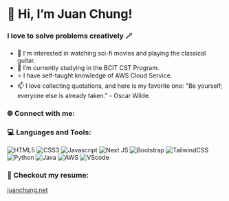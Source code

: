 # 👋 Hi, I’m Juan Chung!

### I love to solve problems creatively 🪄

- 👀 I'm interested in watching sci-fi movies and playing the classical guitar.
- 🌱 I’m currently studying in the BCIT CST Program.
- ⭐ I have self-taught knowledge of AWS Cloud Service.
- 📫 I love collecting quotations, and here is my favorite one: "Be yourself; everyone else is already taken." - Oscar Wilde.

### 🌐 Connect with me:
<div>
</div>

### 💻 Languages and Tools:
<div>
  
![HTML5](https://img.shields.io/badge/HTML5-E34F26?style=for-the-badge&logo=html5&logoColor=white)
![CSS3](https://img.shields.io/badge/CSS3-1572B6?style=for-the-badge&logo=css3&logoColor=white)
![Javascript](https://img.shields.io/badge/JavaScript-F7DF1E?style=for-the-badge&logo=javascript&logoColor=black)
![Next JS](https://img.shields.io/badge/Next^13.3.2-black?style=for-the-badge&logo=next.js&logoColor=white)
![Bootstrap](https://img.shields.io/badge/Bootstrap-563D7C?style=for-the-badge&logo=bootstrap&logoColor=white)
![TailwindCSS](https://img.shields.io/badge/tailwindcss^3.3.2-%2338B2AC.svg?style=for-the-badge&logo=tailwind-css&logoColor=white)
![Python](https://img.shields.io/badge/Python-3776AB?style=for-the-badge&logo=python&logoColor=white)
![Java](https://img.shields.io/badge/Java-ED8B00?style=for-the-badge&logo=openjdk&logoColor=white)
![AWS](https://img.shields.io/badge/Amazon_AWS-FF9900?style=for-the-badge&logo=amazonaws&logoColor=white)
![VScode](https://img.shields.io/badge/VSCode-0078D4?style=for-the-badge&logo=visual%20studio%20code&logoColor=white)
</div>


### 📓 Checkout my resume:
<div>
<a href="https://juanchung.net" alt="My resume">juanchung.net</a>
</div>

